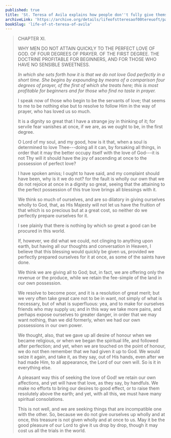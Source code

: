 ```yaml
---
published: true
title: 'St. Teresa of Avila explains how people don''t fully give themselves to God and yet expect to have Him fully'
archiveLink: 'https://archive.org/details/lifeofstteresaof00tereuoft/page/77?view=theater'
bookSlug: 'life-of-st-teresa-of-avila'
---
```


> CHAPTER XI.
> 
> WHY MEN DO NOT ATTAIN QUICKLY TO THE PERFECT LOVE OF GOD. OF FOUR DEGREES OF PRAYER. OF THE FIRST DEGREE. THE DOCTRINE PROFITABLE FOR BEGINNERS, AND FOR THOSE WHO HAVE NO SENSIBLE SWEETNESS.
> 
> *In which she sets forth how it is that we do not love God perfectly in a short time. She begins by expounding by means of a comparison four degrees of prayer, of the first of which she treats here; this is most profitable for beginners and for those who find no taste in prayer.*
> 
> I speak now of those who begin to be the servants of love; that seems to me to be nothing else but to resolve to follow Him in the way of prayer, who has loved us so much.
> 
> It is a dignity so great that I have a strange joy in thinking of it; for servile fear vanishes at once, if we are, as we ought to be, in the first degree.
> 
> O Lord of my soul, and my good, how is it that, when a soul is determined to love Thee---doing all it can, by forsaking all things, in order that it may the better occupy itself with the love of God---it is not Thy will it should have the joy of ascending at once to the possession of perfect love?
> 
> I have spoken amiss; I ought to have said, and my complaint should have been, why is it we do not? for the fault is wholly our own that we do not rejoice at once in a dignity so great, seeing that the attaining to the perfect possession of this true love brings all blessings with it.
> 
> We think so much of ourselves, and are so dilatory in giving ourselves wholly to God, that, as His Majesty will not let us have the fruition of that which is so precious but at a great cost, so neither do we perfectly prepare ourselves for it.
> 
> I see plainly that there is nothing by which so great a good can be procured in this world.
> 
> If, however, we did what we could, not clinging to anything upon earth, but having all our thoughts and conversation in Heaven, I believe that this blessing would quickly be given us, provided we perfectly prepared ourselves for it at once, as some of the saints have done.
> 
> We think we are giving all to God; but, in fact, we are offering only the revenue or the produce, while we retain the fee-simple of the land in our own possession.
> 
> We resolve to become poor, and it is a resolution of great merit; but we very often take great care not to be in want, not simply of what is necessary, but of what is superfluous: yea, and to make for ourselves friends who may supply us; and in this way we take more pains, and perhaps expose ourselves to greater danger, in order that we may want nothing, than we did formerly, when we had our own possessions in our own power.
> 
> We thought, also, that we gave up all desire of honour when we became religious, or when we began the spiritual life, and followed after perfection; and yet, when we are touched on the point of honour, we do not then remember that we had given it up to God. We would seize it again, and take it, as they say, out of His hands, even after we had made Him, to all appearance, the Lord of our own will. So is it in everything else.
> 
> A pleasant way this of seeking the love of God! we retain our own affections, and yet will have that love, as they say, by handfuls. We make no efforts to bring our desires to good effect, or to raise them resolutely above the earth; and yet, with all this, we must have many spiritual consolations.
> 
> This is not well, and we are seeking things that are incompatible one with the other. So, because we do not give ourselves up wholly and at once, this treasure is not given wholly and at once to us. May it be the good pleasure of our Lord to give it us drop by drop, though it may cost us all the trials in the world.